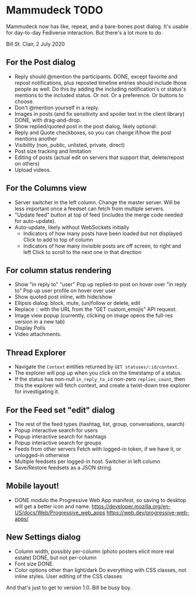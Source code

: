 # Mammudeck TODO

Mammudeck now has like, repeat, and a bare-bones post dialog. It's usable for day-to-day Fediverse interaction. But there's a lot more to do.

Bill St. Clair, 2 July 2020

## For the Post dialog

* Reply should @mention the participants.
    DONE, except favorite and repost notifications, plus
    reposted timeline entries should include those people as well.
    Do this by adding the including notification's or status's 
    mentions to the included status.
    Or not. Or a preference. Or buttons to choose.
* Don't @mention yourself in a reply.
* Images in posts (and fix sensitivity and spoiler text in the client library)
    DONE, with drag-and-drop.
* Show replied/quoted post in the post dialog, likely optional.
* Reply and Quote checkboxes, so you can change if/how the post mentions another
* Visibility (non, public, unlisted, private, direct)
* Post size tracking and limitation
* Editing of posts
    (actual edit on servers that support that, delete/repost on others)
* Upload videos.

## For the Columns view

* Server switcher in the left column.
    Change the master server.
    Will be less important once a feedset can fetch from multiple servers.
* "Update feed" button at top of feed (includes the merge code needed
    for auto-update).
* Auto-update, likely without WebSockets initially
    * Indicators of how many posts have been loaded but not displayed
      Click to add to top of column
    * Indicators of how many invisible posts are off screen, to right and left
      Click to scroll to the next one in that direction

## For column status rendering

* Show "in reply to" "user"
    Pop up replied-to post on hover over "in reply to"
    Pop up user profile on hover over user
* Show quoted post inline, with hide/show
* Ellipsis dialog: block, mute, (un)follow or delete, edit
* Replace :<emoji>: with the URL from the "GET custom_emojis" API request.
* Image view popup (currently, clicking on image opens the full-res version in a new tab)
* Display Polls
* Video attachments.

## Thread Explorer

* Navigate the `Context` entities returned by `GET statuses/:id/context`.
* The explorer will pop up when you click on the timestamp of a status.
* If the status has non-null `in_reply_to_id` non-zero
    `replies_count`, then this the explorer will fetch context,
    and create a twist-down tree explorer for investigating it.
    
## For the Feed set "edit" dialog

* The rest of the feed types (hashtag, list, group, conversations, search)
* Popup interactive search for users
* Popup interactive search for hashtags
* Popup interactive search for groups
* Feeds from other servers
    Fetch with logged-in token, if we have it, or unlogged-in otherwise
* Multiple feedsets per logged-in host.
    Switcher in left column
* Save/Restore feedsets as a JSON string.

## Mobile layout!

* DONE modulo the Progressive Web App manifest, so saving to desktop will
    get a better icon and name.
    https://developer.mozilla.org/en-US/docs/Web/Progressive_web_apps
    https://web.dev/progressive-web-apps/

## New Settings dialog

* Column width, possibly per-column (photo posters elicit more real estate)
    DONE, but not per-column
* Font size
    DONE.
* Color options other than light/dark
    Do everything with CSS classes, not inline styles.
    User editing of the CSS classes

And that's just to get to version 1.0. Bill be busy boy.
